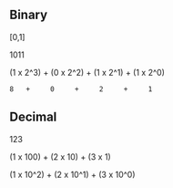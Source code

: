## Binary

[0,1]

1011

(1 x 2^3) + (0 x 2^2) + (1 x 2^1) + (1 x 2^0)

    8   +     0     +     2     +     1

## Decimal

123

(1 x 100) + (2 x 10) + (3 x 1)

(1 x 10^2) + (2 x 10^1) + (3 x 10^0)